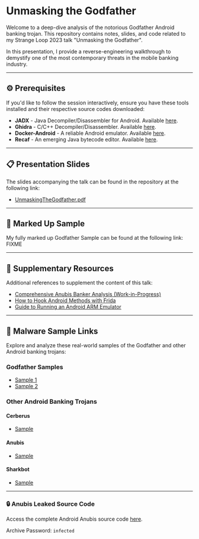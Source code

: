 <div align="center">



</div>

# **Unmasking the Godfather**

Welcome to a deep-dive analysis of the notorious Godfather Android banking trojan. This repository contains notes, slides, and code related to my Strange Loop 2023 talk "Unmasking the Godfather".  

In this presentation, I provide a reverse-engineering walkthrough to demystify one of the most contemporary threats in the mobile banking industry.

---

## :gear: **Prerequisites**

If you'd like to follow the session interactively, ensure you have these tools installed and their respective source codes downloaded:

- **JADX** - Java Decompiler/Disassembler for Android. Available [here](https://github.com/skylot/jadx).
- **Ghidra** - C/C++ Decompiler/Disassembler. Available [here](https://ghidra-sre.org/).
- **Docker-Android** - A reliable Android emulator. Available [here](https://github.com/budtmo/docker-android).
- **Recaf** - An emerging Java bytecode editor. Available [here](https://github.com/Col-E/Recaf).

---

## :clipboard: **Presentation Slides**

The slides accompanying the talk can be found in the repository at the following link:

- [UnmaskingTheGodfather.pdf](https://github.com/LaurieWired/BsidesSeattle2023/blob/main/UnmaskingTheGodfather.pdf)

---

## :bug: **Marked Up Sample**

My fully marked up Godfather Sample can be found at the following link:
FIXME

---

## :book: **Supplementary Resources**

Additional references to supplement the content of this talk:

- [Comprehensive Anubis Banker Analysis (Work-in-Progress)](https://www.youtube.com/watch?v=Vs9Z3NDnVT8)
- [How to Hook Android Methods with Frida](https://www.youtube.com/watch?v=RJXsvAjZl9U)
- [Guide to Running an Android ARM Emulator](https://www.youtube.com/watch?v=fTT5hxiMv6I)

---

## :microscope: **Malware Sample Links**

Explore and analyze these real-world samples of the Godfather and other Android banking trojans:

### Godfather Samples
- [Sample 1](https://bazaar.abuse.ch/sample/0b72c22517fdefd4cf0466d8d4c634ca73b7667d378be688efe131af4ac3aed8/)
- [Sample 2](https://bazaar.abuse.ch/sample/a14aad1265eb307fbe71a3a5f6e688408ce153ff19838b3c5229f26ee3ece5dd/)

### Other Android Banking Trojans
#### Cerberus
- [Sample](https://bazaar.abuse.ch/sample/c81234b6ceb3572c6d862a9313e019b98efd83165d8c085bd3e74971c66763bb/)

#### Anubis
- [Sample](https://bazaar.abuse.ch/sample/731c0da8d74adbb557a0abd4ec2aa6c61e09d429560d76549881f08e564b27cd/)

#### Sharkbot
- [Sample](https://bazaar.abuse.ch/sample/71c78101f7792fe879a082e323fed89c5e4a43132d01d3f79ed02afd8db45497/)

---

### :lock: Anubis Leaked Source Code

Access the complete Android Anubis source code [here](https://github.com/vxunderground/MalwareSourceCode/tree/main/Android).

Archive Password: `infected`
